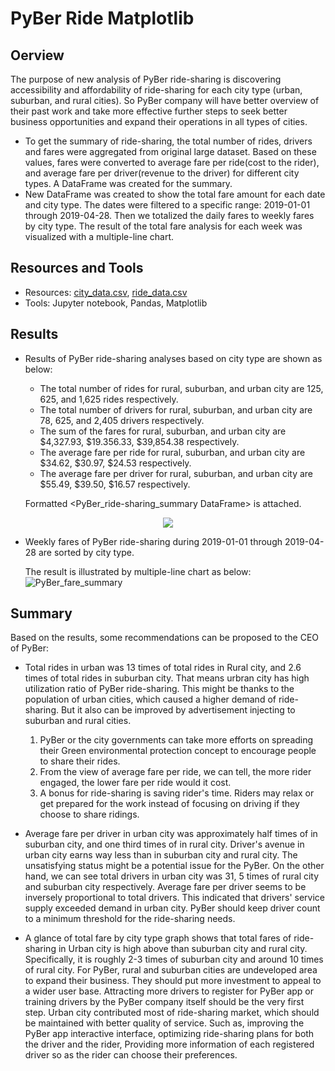 # PyBer Ride Matplotlib
## Oerview
The purpose of new analysis of PyBer ride-sharing is discovering accessibility and affordability of ride-sharing for each city type (urban, suburban, and rural cities). So PyBer company will have better overview of their past work and take more effective further steps to seek better business opportunities and expand their operations in all types of cities.

  - To get the summary of ride-sharing, the total number of rides, drivers and fares were aggregated from original large dataset. Based on these values, fares were converted to average fare per ride(cost to the rider), and average fare per driver(revenue to the driver) for different city types. A DataFrame was created for the summary. 
  - New DataFrame was created to show the total fare amount for each date and city type. The dates were filtered to a specific range:  2019-01-01 through 2019-04-28. Then we totalized the daily fares to weekly fares by city type. The result of the total fare analysis for each week was visualized with a multiple-line chart.

## Resources and Tools
  - Resources: [city_data.csv](https://github.com/CelineWW/PyBer_Analysis/blob/main/Resources/city_data.csv), [ride_data.csv](https://github.com/CelineWW/PyBer_Analysis/blob/main/Resources/ride_data.csv)
  - Tools: Jupyter notebook, Pandas, Matplotlib

## Results
  - Results of PyBer ride-sharing analyses based on city type are shown as below:
    - The total number of rides for rural, suburban, and urban city are 125, 625, and 1,625 rides respectively.
    - The total number of drivers for rural, suburban, and urban city are 78, 625, and 2,405 drivers respectively.
    - The sum of the fares for rural, suburban, and urban city are $4,327.93, $19.356.33, $39,854.38 respectively.
    - The average fare per ride for rural, suburban, and urban city are $34.62, $30.97, $24.53 respectively.
    - The average fare per driver for rural, suburban, and urban city are $55.49, $39.50, $16.57 respectively.
    
    Formatted <PyBer_ride-sharing_summary DataFrame> is attached.
  <p align="center">
     <img src="https://user-images.githubusercontent.com/105877888/175786677-178e831b-17ae-490c-b9e9-162ef04fa581.PNG">
  </p>

  - Weekly fares of PyBer ride-sharing during 2019-01-01 through 2019-04-28 are sorted by city type.  
    
    The result is illustrated by multiple-line chart as below: 
   ![PyBer_fare_summary](https://user-images.githubusercontent.com/105877888/175786703-9dfeaa62-e972-47bd-819d-8442fdcbbc86.png)
   
   
## Summary
Based on the results, some recommendations can be proposed to the CEO of PyBer:
  - Total rides in urban was 13 times of total rides in Rural city, and 2.6 times of total rides in suburban city. That means urbran city has high utilization ratio of PyBer ride-sharing. This might be thanks to the population of urban cities, which caused a higher demand of ride-sharing. But it also can be improved by advertisement injecting to suburban and rural cities. 
    1. PyBer or the city governments can take more efforts on spreading their Green environmental protection concept to encourage people to share their rides. 
    2. From the view of average fare per ride, we can tell, the more rider engaged, the lower fare per ride would it cost.
    3. A bonus for ride-sharing is saving rider's time. Riders may relax or get prepared for the work instead of focusing on driving if they choose to share ridings. 
    
  - Average fare per driver in urban city was approximately half times of in suburban city, and one third times of in rural city. Driver's avenue in urban city earns way less than in suburban city and rural city. The unsatisfying status might be a potential issue for the PyBer. On the other hand, we can see total drivers in urban city was 31, 5 times of rural city and suburban city respectively. Average fare per driver seems to be inversely proportional to total drivers. This indicated that drivers' service supply exceeded demand in urban city. PyBer should keep driver count to a minimum threshold for the ride-sharing needs.
  
  - A glance of total fare by city type graph shows that total fares of ride-sharing in Urban city is high above than suburban city and rural city. Specifically, it is roughly 2-3 times of suburban city and around 10 times of rural city. For PyBer, rural and suburban cities are undeveloped area to expand their business. They should put more investment to appeal to a wider user base. Attracting more drivers to register for PyBer app or training drivers by the PyBer company itself should be the very first step. Urban city contributed most of ride-sharing market, which should be maintained with better quality of service. Such as, improving the PyBer app interactive interface, optimizing ride-sharing plans for both the driver and the rider, Providing more information of each registered driver so as the rider can choose their preferences.



